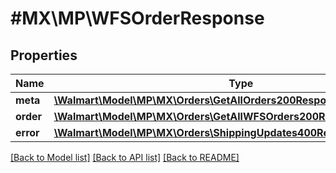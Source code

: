 # #MX\MP\WFSOrderResponse

## Properties

Name | Type | Description | Notes
------------ | ------------- | ------------- | -------------
**meta** | [**\Walmart\Model\MP\MX\Orders\GetAllOrders200ResponseMeta**](GetAllOrders200ResponseMeta.md) |  | [optional]
**order** | [**\Walmart\Model\MP\MX\Orders\GetAllWFSOrders200ResponseOrderInner[]**](GetAllWFSOrders200ResponseOrderInner.md) |  | [optional]
**error** | [**\Walmart\Model\MP\MX\Orders\ShippingUpdates400ResponseError**](ShippingUpdates400ResponseError.md) |  | [optional]


[[Back to Model list]](../) [[Back to API list]](../../Api/MX/MP) [[Back to README]](../../README.md)
